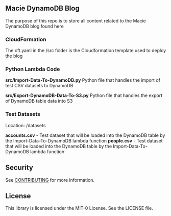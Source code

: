 ## Macie DynamoDB Blog

The purpose of this repo is to store all content related to the Macie DynamoDB blog found here <Blog URL will go here>

### CloudFormation

The cft.yaml in the /src folder is the Cloudformation template used to deploy the blog

### Python Lambda Code

**src/Import-Data-To-DynamoDB.py**
Python file that handles the import of test CSV datasets to DynamoDB

**src/Export-DynamoDB-Data-To-S3.py**
Python file that handles the export of DynamoDB table data into S3

### Test Datasets

Location: /datasets

**accounts.csv** - Test dataset that will be loaded into the DynamoDB table by the Import-Data-To-DynamoDB lambda function
**people.csv** - Test dataset that will be loaded into the DynamoDB table by the Import-Data-To-DynamoDB lambda function

## Security

See [CONTRIBUTING](CONTRIBUTING.md#security-issue-notifications) for more information.

## License

This library is licensed under the MIT-0 License. See the LICENSE file.
